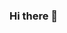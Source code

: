 ### Hi there 👋

<!--
**shareefshaji/shareefshaji** is a ✨ _special_ ✨ repository because its `README.md` (this file) appears on your GitHub profile.
<h1 align="center">Hi 👋, I'm KL29ROYAL</h1>

<h3 align="center">IAM from India</h3>
Here are some ideas to get you started:

- 🔭 I’m currently working on ...
- 🌱 I’m currently learning ...
- 👯 I’m looking to collaborate on ...
- 🤔 I’m looking for help with ...
- 💬 Ask me about ...
- 📫 How to reach me: ...
- 😄 Pronouns: ...
- ⚡ Fun fact: ...
-->
